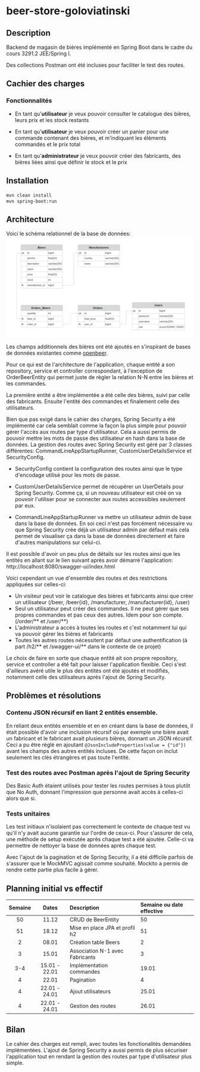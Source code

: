 # beer-store-goloviatinski

## Description
Backend de magasin de bières implémenté en Spring Boot dans le cadre du cours 3291.2 JEE/Spring I.

Des collections Postman ont été incluses pour faciliter le test des routes.

## Cachier des charges
### Fonctionnalités
* En tant qu'**utilisateur** je veux pouvoir consulter le catalogue des bières, leurs prix et les stock restants

* En tant qu'**utilisateur** je veux pouvoir créer un panier pour une commande contenant des bières, et m'indiquant les éléments commandés et le prix total

* En tant qu'**administrateur** je veux pouvoir créer des fabricants, des bières liées ainsi que définir le stock et le prix

## Installation

    mvn clean install
    mvn spring-boot:run

## Architecture
Voici le schéma relationnel de la base de données:
![schema_er_db](beer-store_db.png)

Les champs additionnels des bières ont été ajoutés en s'inspirant de bases de données existantes comme [openbeer](https://openbeer.github.io/).

Pour ce qui est de l'architecture de l'application, chaque entité a son repository, service et controller correspondant, à l'exception de OrderBeerEntity qui permet juste de règler la relation N-N entre les bières et les commandes. 

La première entité a être implémentée a été celle des bières, suivi par celle des fabricants. Ensuite l'entité des commandes et finalement celle des utilisateurs.

Bien que pas exigé dans le cahier des charges, Spring Security a été implémenté car cela semblait comme la façon la plus simple pour pouvoir gérer l'accès aux routes par type d'utilisateur. Cela a aussi permis de pouvoir mettre les mots de passe des utilisateur en hash dans la base de données. La gestion des routes avec Spring Security est géré par 3 classes différentes: CommandLineAppStartupRunner, CustomUserDetailsService et SecurityConfig.

* SecurityConfig contient la configuration des routes ainsi que le type d'encodage utilisé pour les mots de passe.

* CustomUserDetailsService permet de récupérer un UserDetails pour Spring Security. Comme ça, si un nouveau utilisateur est créé on va pouvoir l'utiliser pour se connecter aux routes accessibles seulement par eux.

* CommandLineAppStartupRunner va mettre un utilisateur admin de base dans la base de données. En soi ceci n'est pas forcément nécessaire vu que Spring Security crée déjà un utilisateur admin par défaut mais cela permet de visualiser ça dans la base de données directement et faire d'autres manipulations sur celui-ci.

Il est possible d'avoir un peu plus de détails sur les routes ainsi que les entités en allant sur le lien suivant après avoir démarré l'application:
http://localhost:8080/swagger-ui/index.html

Voici cependant un vue d'ensemble des routes et des restrictions appliquées sur celles-ci:
* Un visiteur peut voir le catalogue des bières et fabricants ainsi que créer un utilisateur (/beer, /beer{id}, /manufacturer, /manufacturer{id}, /user)
* Seul un utilisateur peut créer des commandes. Il ne peut gérer que ses propres commandes et pas ceux des autres. Idem pour son compte. (/order/** et /user/**)
* L'administrateur a accès à toutes les routes et c'est notamment lui qui va pouvoir gérer les bières et fabricants
* Toutes les autres routes nécessitent par défaut une authentification (à part /h2/** et /swagger-ui/** dans le contexte de ce projet)

Le choix de faire en sorte que chaque entité ait son propre repository, service et controller a été fait pour laisser l'application flexible. Ceci s'est d'ailleurs avéré utile le plus des entités ont été ajoutés et modifiés, notamment celle des utilisateurs après l'ajout de Spring Security.

## Problèmes et résolutions
### Contenu JSON récursif en liant 2 entités ensemble.
En reliant deux entités ensemble et en en créant dans la base de données, il était possible d'avoir une inclusion récursif où par exemple une bière avait un fabricant et le fabricant avait plusieurs bières, donnant un JSON récursif. Ceci a pu être règlé en ajoutant ```@JsonIncludeProperties(value = {"id"})``` avant les champs des autres entités incluses. De cette façon on inclut seulement les clés étrangères et pas toute l'entité.

### Test des routes avec Postman après l'ajout de Spring Security
Des Basic Auth étaient utilisés pour tester les routes permises à tous plutôt que No Auth, donnant l'impression que personne avait accès à celles-ci alors que si.

### Tests unitaires
Les test initiaux n'isolaient pas correctement le contexte de chaque test vu qu'il n'y avait aucune garantie sur l'ordre de ceux-ci. Pour s'assurer de cela, une méthode de setup exécutée après chaque test a été ajoutée. Celle-ci va permettre de nettoyer la base de données après chaque test.

Avec l'ajout de la pagination et de Spring Security, il a été difficile parfois de s'assurer que le MockMVC agissait comme souhaité. Mockito a permis de rendre cette partie plus facile à gérer.

## Planning initial vs effectif
Semaine | Dates | Description | Semaine ou date effective
:-:|:-:|:-|:-
50 | 11.12 | CRUD de BeerEntity | 50
51 | 18.12 | Mise en place JPA et profil h2 | 51
2 | 08.01 | Création table Beers | 2
3 | 15.01 | Association N-1 avec Fabricants | 3
3-4 | 15.01 - 22.01 | Implémentation commandes | 19.01
4 | 22.01 | Pagination | 4
4 | 22.01 - 24.01 | Ajout utilisateurs | 25.01
4 | 22.01 - 24.01 | Gestion des routes | 26.01

## Bilan
Le cahier des charges est rempli, avec toutes les fonctionalités demandées implémentées. L'ajout de Spring Security a aussi permis de plus sécuriser l'application tout en rendant la gestion des routes par type d'utilisateur plus simple.